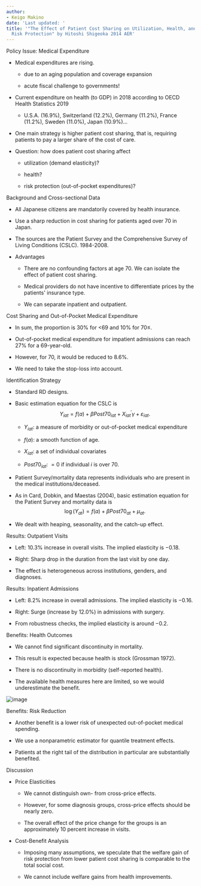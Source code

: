 ```yaml
---
author:
- Keigo Makino
date: 'Last updated: '
title: '"The Effect of Patient Cost Sharing on Utilization, Health, and
  Risk Protection" by Hitoshi Shigeoka 2014 AER'
---
```


Policy Issue: Medical Expenditure

-   Medical expenditures are rising.

    -   due to an aging population and coverage expansion

    -   acute fiscal challenge to governments!

-   Current expenditure on health (to GDP) in 2018 according to OECD
    Health Statistics 2019

    -   U.S.A. (16.9%), Switzerland (12.2%), Germany (11.2%), France
        (11.2%), Sweden (11.0%), Japan (10.9%)\...

-   One main strategy is higher patient cost sharing, that is, requiring
    patients to pay a larger share of the cost of care.

-   Question: how does patient cost sharing affect

    -   utilization (demand elasticity)?

    -   health?

    -   risk protection (out-of-pocket expenditures)?

Background and Cross-sectional Data

-   All Japanese citizens are mandatorily covered by health insurance.

-   Use a sharp reduction in cost sharing for patients aged over 70 in
    Japan.

-   The sources are the Patient Survey and the Comprehensive Survey of
    Living Conditions (CSLC). 1984-2008.

-   Advantages

    -   There are no confounding factors at age 70. We can isolate the
        effect of patient cost sharing.

    -   Medical providers do not have incentive to differentiate prices
        by the patients' insurance type.

    -   We can separate inpatient and outpatient.

Cost Sharing and Out-of-Pocket Medical Expenditure

-   In sum, the proportion is 30% for \<69 and 10% for 70$\leq$.

-   Out-of-pocket medical expenditure for impatient admissions can reach
    27% for a 69-year-old.

-   However, for 70, it would be reduced to 8.6%.

-   We need to take the stop-loss into account.

Identification Strategy

-   Standard RD designs.

-   Basic estimation equation for the CSLC is
    $$Y_{iat}=f(a)+\beta Post70_{iat}+X_{iat}^{\prime}\gamma+\varepsilon_{iat}.$$

    -   $Y_{iat}$: a measure of morbidity or out-of-pocket medical
        expenditure

    -   $f(a)$: a smooth function of age.

    -   $X_{iat}$: a set of individual covariates

    -   $Post70_{iat}$: $=0$ if individual $i$ is over 70.

-   Patient Survey/mortality data represents individuals who are present
    in the medical institutions/deceased.

-   As in Card, Dobkin, and Maestas (2004), basic estimation equation
    for the Patient Survey and mortality data is
    $$\log(Y_{at})=f(a)+\beta Post70_{at}+\mu_{at}.$$

-   We dealt with heaping, seasonality, and the catch-up effect.

Results: Outpatient Visits

-   Left: 10.3% increase in overall visits. The implied elasticity is
    $-0.18$.

-   Right: Sharp drop in the duration from the last visit by one day.

-   The effect is heterogeneous across institutions, genders, and
    diagnoses.

Results: Inpatient Admissions

-   Left: 8.2% increase in overall admissions. The implied elasticity is
    $-0.16$.

-   Right: Surge (increase by 12.0%) in admissions with surgery.

-   From robustness checks, the implied elasticity is around $-0.2$.

Benefits: Health Outcomes

-   We cannot find significant discontinuity in mortality.

-   This result is expected because health is stock (Grossman 1972).

-   There is no discontinuity in morbidity (self-reported health).

-   The available health measures here are limited, so we would
    underestimate the benefit.

![image](ShigeokaFig6.png)

Benefits: Risk Reduction

-   Another benefit is a lower risk of unexpected out-of-pocket medical
    spending.

-   We use a nonparametric estimator for quantile treatment effects.

-   Patients at the right tail of the distribution in particular are
    substantially benefited.

Discussion

-   Price Elasticities

    -   We cannot distinguish own- from cross-price effects.

    -   However, for some diagnosis groups, cross-price effects should
        be nearly zero.

    -   The overall effect of the price change for the groups is an
        approximately 10 percent increase in visits.

-   Cost-Benefit Analysis

    -   Imposing many assumptions, we speculate that the welfare gain of
        risk protection from lower patient cost sharing is comparable to
        the total social cost.

    -   We cannot include welfare gains from health improvements.
